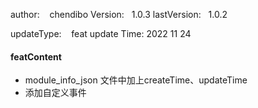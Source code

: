 
author:     &nbsp;&nbsp;  chendibo
Version:      &nbsp;&nbsp;1.0.3
lastVersion:  &nbsp;&nbsp;1.0.2

updateType:   &nbsp;&nbsp; feat
update Time:  2022 11 24

#### featContent
- module_info_json 文件中加上createTime、updateTime
- 添加自定义事件


